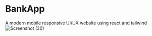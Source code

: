 # BankApp
A modern mobile responsive UI/UX website using react and tailwind
![Screenshot (30)](https://github.com/Ayo-kunle/BankApp/assets/112655021/b21e374e-7df7-49db-944e-d6411b17d74f)
